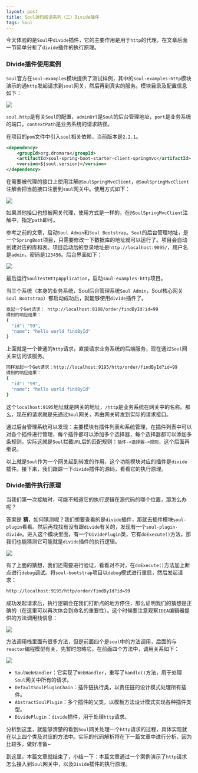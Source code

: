 ```yaml
---
layout: post
title: Soul源码阅读系列（二）Divide插件
tags: Soul
---
```


 今天体验的是`Soul`中`divide`插件，它的主要作用是用于`http`的代理。在文章后面一节简单分析了`divide`插件的执行原理。

### Divide插件使用案例

`Soul`官方在`soul-examples`模块提供了测试样例，其中的`soul-examples-http`模块演示的通`http`发起请求到`soul`网关，然后再到真实的服务。模块目录及配置信息如下：

![](https://qiniu.midnight2104.com/20210310/1.png)

​	`soul.http`是有关`Soul`的配置，`adminUrl`是`Soul`的后台管理地址，`port`是业务系统的端口，`contextPath`是业务系统的请求路径。

在项目的`pom`文件中引入`soul`相关依赖，当前版本是`2.2.1`。

```xml
<dependency>
    <groupId>org.dromara</groupId>
    <artifactId>soul-spring-boot-starter-client-springmvc</artifactId>
    <version>${soul.version}</version>
</dependency>
```

在需要被代理的接口上使用注解`@SoulSpringMvcClient`，`@SoulSpringMvcClient`注解会把当前接口注册到`soul`网关中。使用方式如下：

![](https://qiniu.midnight2104.com/20210310/2.png)

如果其他接口也想被网关代理，使用方式是一样的，在`@SoulSpringMvcClient`注解中，指定`path`即可。

参考之前的文章，启动`Soul Admin`和`Soul Bootstrap`。`Soul`的后台管理地址，是一个`SpringBoot`项目，只需要修改一下数据库的地址就可以运行了。项目会自动创建对应的库和表。项目启动后的登录地址是`http://localhost:9095/`，用户名是`admin`，密码是`123456`。后台界面如下：

![](https://qiniu.midnight2104.com/20210310/3.png)



最后运行`SoulTestHttpApplication`，启动`soul-examples-http`项目。

当三个系统（本身的业务系统，Soul后台管理系统`Soul Admin`，Soul核心网关`Soul Bootstrap`）都启动成功后，就能够使用`divide`插件了。

```sh
发起一个Get请求： http://localhost:8188/order/findById?id=99 
得到的响应结果：
{
  "id": "99",
  "name": "hello world findById"
}
```

上面就是一个普通的`http`请求，直接请求业务系统的后端服务，现在通过`Soul`网关来访问该服务。

```sh
同样发起一个Get请求：http://localhost:9195/http/order/findById?id=99
得到的响应结果：
{
  "id": "99",
  "name": "hello world findById"
}
```

这个`localhost:9195`地址就是网关的地址，`/http`是业务系统在网关中的名称。那么，现在的请求就是先通过`Soul`网关，再由网关转发到实际的请求接口。

通过后台管理系统可以发现：主要模块有插件列表和系统管理，在插件列表中可以对各个插件进行管理，每个插件都可以添加多个选择器，每个选择器都可以添加多条规则。实际这就是`Soul`拦截`URL`后的匹配规则：`插件->选择器->规则`，这个后面再细说。

以上就是`Soul`作为一个网关起到转发的作用，这个功能模块对应的插件是`divide`插件。接下来，我们跟踪一下`divide`插件的源码，看看它的执行原理。

### Divide插件执行原理

当我们第一次接触时，可能不知道它的执行逻辑在源代码的哪个位置，那怎么办呢？ 

答案是 **猜**，如何猜测呢？我们想要查看的是`divide`插件，那就去插件模块`soul-plugin`看看。然后再找找有没有跟`divide`有关的，发现有一个`soul-plugin-divide`。进入这个模块里面，有一个`DividePlugin`类，它有`doExecute()`方法，那我们也能猜测它可能就是`divide`插件的执行逻辑。

![](https://qiniu.midnight2104.com/20210310/4.png)

有了上面的猜想，我们还需要进行验证，看看对不对，在`doExecute()`方法加上断点进行`debug`调试。将`soul-bootstrap`项目以`debug`模式进行重启，然后发起请求：

```sh
http://localhost:9195/http/order/findById?id=99
```



成功发起请求后，执行逻辑会在我们打断点的地方停住，那么证明我们的猜想是正确的（在这里可以再次体会到命名的重要性）。这个时候要注意观察`IDEA`编辑器提供的方法调用栈信息：

![](https://qiniu.midnight2104.com/20210310/5.png)

方法调用栈里面有很多方法，但是前面四个是`soul`中的方法调用，后面的与`reactor`编程模型有关，先暂时忽略它。在前面四个方法中，调用关系如下：

![](https://qiniu.midnight2104.com/20210310/6.png)

- `SoulWebHandler`：它实现了`WebHandler`，重写了`handle()`方法，用于处理`Soul`网关中所有的请求。
- `DefaultSoulPluginChain`：插件链执行类，以责任链的设计模式处理所有插件。
- `AbstractSoulPlugin`：多个插件的父类，以模板方法设计模式实现各种插件类型。
- `DividePlugin`：`divide`插件，用于处理`http`请求。

分析到这里，就能够清楚的看到`Soul`网关处理一个`http`请求的过程，具体实现就在以上四个类及对应的方法中。实际的代码解析将在下一篇文章中进行分析，因为比较多，做好准备~

到这里，本篇文章就结束了，小结一下：本篇文章通过一个案例演示了`http`请求怎么接入到`Soul`网关中，以及`Divide`插件的执行原理。
